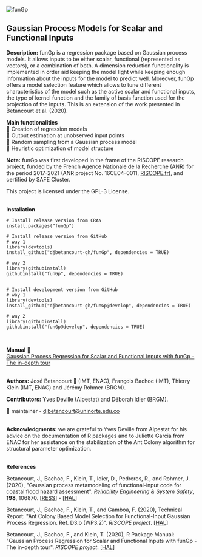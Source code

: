 ![**funGp**](https://drive.google.com/thumbnail?id=1GsHPb5GnE0YS7b7nRpHqXyFKeHuLw3hF)

Gaussian Process Models for Scalar and Functional Inputs
--------------------------------------------------------

**Description:** funGp is a regression package based on Gaussian process models. It allows inputs to be either scalar, functional (represented as vectors), or a combination of both. A dimension reduction functionality is implemented in order aid keeping the model light while keeping enough information about the inputs for the model to predict well. Moreover, funGp offers a model selection feature which allows to tune different characteristics of the model such as the active scalar and functional inputs, the type of kernel function and the family of basis function used for the projection of the inputs. This is an extension of the work presented in Betancourt et al. (2020).

**Main functionalities** <br />
:small_blue_diamond: Creation of regression models <br />
:small_blue_diamond: Output estimation at unobserved input points <br />
:small_blue_diamond: Random sampling from a Gaussian process model <br />
:small_blue_diamond: Heuristic optimization of model structure <br />

**Note:** funGp was first developed in the frame of the RISCOPE research project, funded by the French Agence Nationale de la Recherche (ANR) for the period 2017-2021 (ANR project No. 16CE04-0011, [RISCOPE.fr](https://perso.math.univ-toulouse.fr/riscope/)), and certified by SAFE Cluster.

This project is licensed under the GPL-3 License. <br /><br />

**Installation**

    # Install release version from CRAN
    install.packages("funGp")

    # Install release version from GitHub
    # way 1
    library(devtools)
    install_github("djbetancourt-gh/funGp", dependencies = TRUE)

    # way 2
    library(githubinstall)
    githubinstall("funGp", dependencies = TRUE)
    
    
    # Install development version from GitHub
    # way 1
    library(devtools)
    install_github("djbetancourt-gh/funGp@develop", dependencies = TRUE)

    # way 2
    library(githubinstall)
    githubinstall("funGp@develop", dependencies = TRUE)

<br />

**Manual** :book: <br /> [Gaussian Process Regression for Scalar and Functional Inputs with funGp - The in-depth tour](https://hal.archives-ouvertes.fr/hal-02536624) <br /><br />

**Authors:** José Betancourt :wrench: (IMT, ENAC), François Bachoc (IMT), Thierry Klein (IMT, ENAC) and Jérémy Rohmer (BRGM).

**Contributors:** Yves Deville (Alpestat) and Déborah Idier (BRGM).

:wrench: maintainer - <a href = "mailto: djbetancourt@uninorte.edu.co">djbetancourt@uninorte.edu.co</a> <br /><br />

**Acknowledgments:** we are grateful to Yves Deville from Alpestat for his advice on the documentation of R packages and to Juliette Garcia from ENAC for her assistance on the stabilization of the Ant Colony algorithm for structural parameter optimization. <br /><br />

**References** <br />

Betancourt, J., Bachoc, F., Klein, T., Idier, D., Pedreros, R., and Rohmer, J. (2020), "Gaussian process metamodeling of functional-input code for coastal flood hazard assessment". *Reliability Engineering & System Safety*, **198**, 106870. [[RESS](https://www.sciencedirect.com/science/article/abs/pii/S0951832019301693)] - [[HAL](https://hal.archives-ouvertes.fr/hal-01998724)]

Betancourt, J., Bachoc, F., Klein, T., and Gamboa, F. (2020), Technical Report: "Ant Colony Based Model Selection for Functional-Input Gaussian Process Regression. Ref. D3.b (WP3.2)". *RISCOPE project*. [[HAL](https://hal.archives-ouvertes.fr/hal-02532713)]

Betancourt, J., Bachoc, F., and Klein, T. (2020), R Package Manual: "Gaussian Process Regression for Scalar and Functional Inputs with funGp - The in-depth tour". *RISCOPE project*. [[HAL](https://hal.archives-ouvertes.fr/hal-02536624)]
